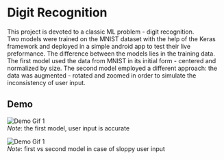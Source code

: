 # Digit Recognition

This project is devoted to a classic ML problem - digit recognition.  
Two models were trained on the MNIST dataset with the help of the Keras framework and deployed in a simple android app to test their live preformance. The difference between 
the models lies in the training data. The first model used the data from MNIST in its initial form - centered and normalized by size. The second model employed a different approach: the data
was augmented - rotated and zoomed in order to simulate the inconsistency of user input.

## Demo

![Demo Gif 1](https://github.com/IDSviatoslav/NumberRecognition/blob/master/demo/normalModel.gif)  
*Note*: the first model, user input is accurate
  
    
      
![Demo Gif 1](https://github.com/IDSviatoslav/NumberRecognition/blob/master/demo/augModel.gif)  
*Note*: first vs second model in case of sloppy user input

